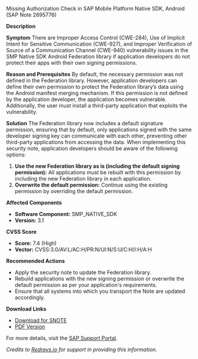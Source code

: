 Missing Authorization Check in SAP Mobile Platform Native SDK, Android (SAP Note 2695776)

**Description**

**Symptom**
There are Improper Access Control (CWE-284), Use of Implicit Intent for Sensitive Communication (CWE-927), and Improper Verification of Source of a Communication Channel (CWE-940) vulnerability issues in the SMP Native SDK Android Federation library if application developers do not protect their apps with their own signing permissions.

**Reason and Prerequisites**
By default, the necessary permission was not defined in the Federation library. However, application developers can define their own permission to protect the Federation library’s data using the Android manifest merging mechanism. If this permission is not defined by the application developer, the application becomes vulnerable. Additionally, the user must install a third-party application that exploits the vulnerability.

**Solution**
The Federation library now includes a default signature permission, ensuring that by default, only applications signed with the same developer signing key can communicate with each other, preventing other third-party applications from accessing the data. When implementing this security note, application developers should be aware of the following options:

1. **Use the new Federation library as is (including the default signing permission):** All applications must be rebuilt with this permission by including the new Federation library in each application.
2. **Overwrite the default permission:** Continue using the existing permission by overriding the default permission.

**Affected Components**
- **Software Component:** SMP_NATIVE_SDK
- **Version:** 3.1

**CVSS Score**
- **Score:** 7.4 (High)
- **Vector:** CVSS:3.0/AV:L/AC:H/PR:N/UI:N/S:U/C:H/I:H/A:H

**Recommended Actions**
- Apply the security note to update the Federation library.
- Rebuild applications with the new signing permission or overwrite the default permission as per your application's requirements.
- Ensure that all systems into which you transport the Note are updated accordingly.

**Download Links**
- [Download for SNOTE](https://notesdownloads.sap.com/note/0040000000044292020)
- [PDF Version](https://me.sap.com/sap/support/sfm/notes/print/0002695776?language=en-US&token=EC3310B14E88082130CA81D8AB9C7E9C)

For more details, visit the [SAP Support Portal](https://me.sap.com/).

*Credits to [Redrays.io](https://redrays.io) for support in providing this information.*